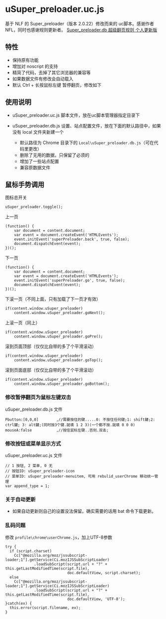 uSuper_preloader.uc.js
======================

基于 NLF 的 Super_preloader（版本 2.0.22）修改而来的 uc脚本。感谢作者 NFL，同时也感谢规则更新者。 [Super\_preloader.db 超级翻页规则 个人更新版](http://www.kafan.cn/forum.php?mod=viewthread&tid=1235297)

## 特性

 - 保持原有功能
 - 增加对 noscript 的支持
 - 精简了代码，去掉了其它浏览器的兼容等
 - 如果数据文件有修改会自动载入
 - 默认 Ctrl + 长按鼠标左键 暂停翻页，修改如下

## 使用说明

 - uSuper_preloader.uc.js 脚本文件，放在uc脚本管理器指定目录下
 - uSuper_preloader.db.js 设置、站点配置文件，放在下面的默认路径中，如果没有 local 文件夹新建一个

     - 默认路径为 Chrome 目录下的 `Local\uSuper_preloader.db.js`（可在代码里更改）
     - 删除了无用的数据，只保留了必须的
     - 增加了一些站点配置
     - 兼容原数据文件

## 鼠标手势调用

图标总开关

    uSuper_preloader.toggle();

上一页

    (function() {
        var document = content.document;
        var event = document.createEvent('HTMLEvents');
        event.initEvent('superPreloader.back', true, false);
        document.dispatchEvent(event);
    })();

下一页

    (function() {
        var document = content.document;
        var event = document.createEvent('HTMLEvents');
        event.initEvent('superPreloader.go', true, false);
        document.dispatchEvent(event);
    })();

下滚一页（不同上面，只有加载了下一页才有效）

    if(content.window.uSuper_preloader)
        content.window.uSuper_preloader.goNext();

上滚一页（同上）

    if(content.window.uSuper_preloader)
        content.window.uSuper_preloader.goPre();

滚到页面顶部（仅仅比自带的多了个平滑滚动）

    if(content.window.uSuper_preloader)
        content.window.uSuper_preloader.goTop();

滚到页面底部（仅仅比自带的多了个平滑滚动）

    if(content.window.uSuper_preloader)
        content.window.uSuper_preloader.goBottom();


### 修改暂停翻页为鼠标左键双击

uSuper_preloader.db.js 文件

    Pbutton:[0,0,0]        ,//需要按住的键.....0: 不按住任何键;1: shift鍵;2: ctrl鍵; 3: alt鍵;(同时按3个键.就填 1 2 3)(一个都不按.就填 0 0 0)
    mouseA:false           ,//按住鼠标左键..否则.双击;

### 修改按钮或菜单显示方式

uSuper_preloader.uc.js 文件

    // 1 按钮, 2 菜单, 0 无
    // 按钮ID: uSuper_preloader-icon
    // 菜单ID: uSuper_preloader-menuitem, 可用 rebulid_userChrome 移动统一管理
    var append_type = 1;

### 关于自动更新

 - 如果自动更新则自己的设置没法保留。确实需要的话用 bat 命令下载更新。

### 乱码问题

修改 `profile\chrome\userChrome.js`，加上UTF-8参数

    try {
      if (script.charset)
        Cc["@mozilla.org/moz/jssubscript-loader;1"].getService(Ci.mozIJSSubScriptLoader)
                 .loadSubScript(script.url + "?" + this.getLastModifiedTime(script.file),
                                doc.defaultView, script.charset);
      else
        Cc["@mozilla.org/moz/jssubscript-loader;1"].getService(Ci.mozIJSSubScriptLoader)
                 .loadSubScript(script.url + "?" + this.getLastModifiedTime(script.file),
                                doc.defaultView, 'UTF-8');
    }catch(ex) {
      this.error(script.filename, ex);
    }